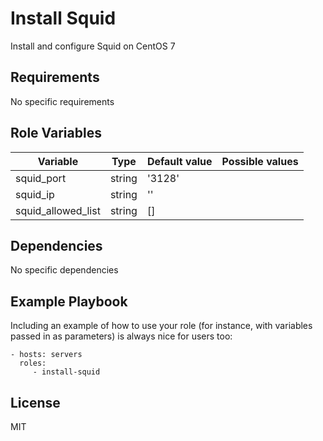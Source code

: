Install Squid
=========

Install and configure Squid on CentOS 7

Requirements
------------

No specific requirements

Role Variables
--------------

| Variable           | Type   | Default value | Possible values |
|--------------------|--------|---------------|-----------------|
| squid_port         | string | '3128'        |                 |
| squid_ip           | string | ''            |                 |
| squid_allowed_list | string | []            |                 |

Dependencies
------------

No specific dependencies

Example Playbook
----------------

Including an example of how to use your role (for instance, with variables passed in as parameters) is always nice for users too:

    - hosts: servers
      roles:
         - install-squid

License
-------

MIT
